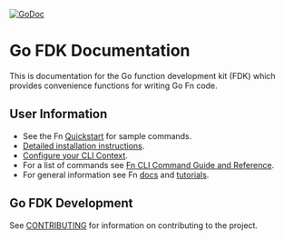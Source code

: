 [![GoDoc](https://godoc.org/github.com/fnproject/fdk-go?status.svg)](https://godoc.org/github.com/fnproject/fdk-go)

# Go FDK Documentation
This is documentation for the Go function development kit (FDK) which provides convenience functions for writing Go Fn code.

## User Information
* See the Fn [Quickstart](https://github.com/fnproject/fn/blob/master/README.md) for sample commands.
* [Detailed installation instructions](http://fnproject.io/tutorials/install/).
* [Configure your CLI Context](http://fnproject.io/tutorials/install/#ConfigureyourContext).
* For a list of commands see [Fn CLI Command Guide and Reference](https://github.com/fnproject/docs/blob/master/cli/README.md).
* For general information see Fn [docs](https://github.com/fnproject/docs) and [tutorials](https://fnproject.io/tutorials/).

## Go FDK Development
See [CONTRIBUTING](https://github.com/fnproject/fn/blob/master/CONTRIBUTING.md) for information on contributing to the project.


